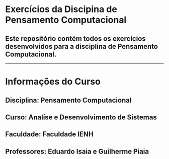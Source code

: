 # Exercícios da Discipina de Pensamento Computacional

## Este repositório contém todos os exercícios desenvolvidos para a disciplina de Pensamento Computacional.

---
# Informações do Curso

## Disciplina: Pensamento Computacional
## Curso: Analíse e Desenvolvimento de Sistemas
## Faculdade: Faculdade IENH
## Professores: Eduardo Isaia e Guilherme Piaia
